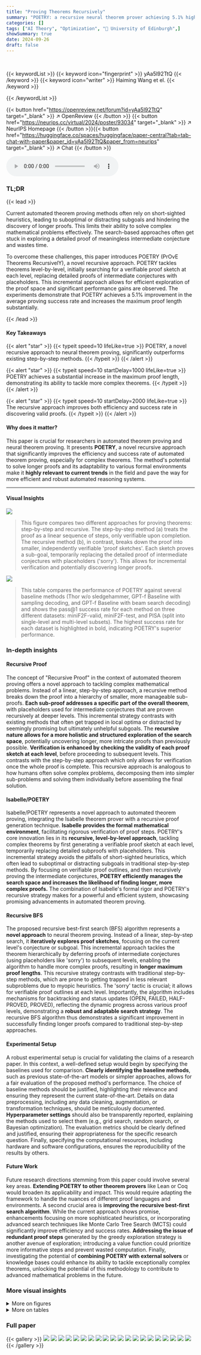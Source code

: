 ```yaml
---
title: "Proving Theorems Recursively"
summary: "POETRY: a recursive neural theorem prover achieving 5.1% higher success rate and solving substantially longer proofs."
categories: []
tags: ["AI Theory", "Optimization", "🏢 University of Edinburgh",]
showSummary: true
date: 2024-09-26
draft: false
---
```


<br>

{{< keywordList >}}
{{< keyword icon="fingerprint" >}} yAa5l92TtQ {{< /keyword >}}
{{< keyword icon="writer" >}} Haiming Wang et el. {{< /keyword >}}
 
{{< /keywordList >}}

{{< button href="https://openreview.net/forum?id=yAa5l92TtQ" target="_blank" >}}
↗ OpenReview
{{< /button >}}
{{< button href="https://neurips.cc/virtual/2024/poster/93034" target="_blank" >}}
↗ NeurIPS Homepage
{{< /button >}}{{< button href="https://huggingface.co/spaces/huggingface/paper-central?tab=tab-chat-with-paper&paper_id=yAa5l92TtQ&paper_from=neurips" target="_blank" >}}
↗ Chat
{{< /button >}}



<audio controls>
    <source src="https://ai-paper-reviewer.com/yAa5l92TtQ/podcast.wav" type="audio/wav">
    Your browser does not support the audio element.
</audio>


### TL;DR


{{< lead >}}

Current automated theorem proving methods often rely on short-sighted heuristics, leading to suboptimal or distracting subgoals and hindering the discovery of longer proofs.  This limits their ability to solve complex mathematical problems effectively.  The search-based approaches often get stuck in exploring a detailed proof of meaningless intermediate conjecture and wastes time.

To overcome these challenges, this paper introduces POETRY (PrOvE Theorems RecursivelY), a novel recursive approach.  POETRY tackles theorems level-by-level, initially searching for a verifiable proof sketch at each level, replacing detailed proofs of intermediate conjectures with placeholders.  This incremental approach allows for efficient exploration of the proof space and significant performance gains are observed. The experiments demonstrate that POETRY achieves a 5.1% improvement in the average proving success rate and increases the maximum proof length substantially.

{{< /lead >}}


#### Key Takeaways

{{< alert "star" >}}
{{< typeit speed=10 lifeLike=true >}} POETRY, a novel recursive approach to neural theorem proving, significantly outperforms existing step-by-step methods. {{< /typeit >}}
{{< /alert >}}

{{< alert "star" >}}
{{< typeit speed=10 startDelay=1000 lifeLike=true >}} POETRY achieves a substantial increase in the maximum proof length, demonstrating its ability to tackle more complex theorems. {{< /typeit >}}
{{< /alert >}}

{{< alert "star" >}}
{{< typeit speed=10 startDelay=2000 lifeLike=true >}} The recursive approach improves both efficiency and success rate in discovering valid proofs. {{< /typeit >}}
{{< /alert >}}

#### Why does it matter?
This paper is crucial for researchers in automated theorem proving and neural theorem proving.  It presents **POETRY**, a novel recursive approach that significantly improves the efficiency and success rate of automated theorem proving, especially for complex theorems. The method's potential to solve longer proofs and its adaptability to various formal environments make it **highly relevant to current trends** in the field and pave the way for more efficient and robust automated reasoning systems.

------
#### Visual Insights



![](https://ai-paper-reviewer.com/yAa5l92TtQ/figures_1_1.jpg)

> This figure compares two different approaches for proving theorems: step-by-step and recursive.  The step-by-step method (a) treats the proof as a linear sequence of steps, only verifiable upon completion. The recursive method (b), in contrast, breaks down the proof into smaller, independently verifiable 'proof sketches'. Each sketch proves a sub-goal, temporarily replacing the detailed proof of intermediate conjectures with placeholders ('sorry'). This allows for incremental verification and potentially discovering longer proofs.





![](https://ai-paper-reviewer.com/yAa5l92TtQ/tables_3_1.jpg)

> This table compares the performance of POETRY against several baseline methods (Thor w/o sledgehammer, GPT-f Baseline with sampling decoding, and GPT-f Baseline with beam search decoding) and shows the pass@1 success rate for each method on three different datasets: miniF2F-valid, miniF2F-test, and PISA (split into single-level and multi-level subsets).  The highest success rate for each dataset is highlighted in bold, indicating POETRY's superior performance.





### In-depth insights


#### Recursive Proof
The concept of "Recursive Proof" in the context of automated theorem proving offers a novel approach to tackling complex mathematical problems.  Instead of a linear, step-by-step approach, a recursive method breaks down the proof into a hierarchy of smaller, more manageable sub-proofs.  **Each sub-proof addresses a specific part of the overall theorem**, with placeholders used for intermediate conjectures that are proven recursively at deeper levels. This incremental strategy contrasts with existing methods that often get trapped in local optima or distracted by seemingly promising but ultimately unhelpful subgoals.  The **recursive nature allows for a more holistic and structured exploration of the search space**, potentially uncovering longer, more intricate proofs than previously possible.  **Verification is enhanced by checking the validity of each proof sketch at each level**, before proceeding to subsequent levels.  This contrasts with the step-by-step approach which only allows for verification once the whole proof is complete.  This recursive approach is analogous to how humans often solve complex problems, decomposing them into simpler sub-problems and solving them individually before assembling the final solution.

#### Isabelle/POETRY
Isabelle/POETRY represents a novel approach to automated theorem proving, integrating the Isabelle theorem prover with a recursive proof generation technique.  **Isabelle provides the formal mathematical environment**, facilitating rigorous verification of proof steps. POETRY's core innovation lies in its **recursive, level-by-level approach**, tackling complex theorems by first generating a verifiable proof sketch at each level, temporarily replacing detailed subproofs with placeholders.  This incremental strategy avoids the pitfalls of short-sighted heuristics, which often lead to suboptimal or distracting subgoals in traditional step-by-step methods.  By focusing on verifiable proof outlines, and then recursively proving the intermediate conjectures, **POETRY efficiently manages the search space and increases the likelihood of finding longer, more complex proofs.** The combination of Isabelle's formal rigor and POETRY's recursive strategy makes for a powerful and efficient system, showcasing promising advancements in automated theorem proving.

#### Recursive BFS
The proposed recursive best-first search (BFS) algorithm represents a **novel approach** to neural theorem proving.  Instead of a linear, step-by-step search, it **iteratively explores proof sketches**, focusing on the current level's conjecture or subgoal.  This incremental approach tackles the theorem hierarchically by deferring proofs of intermediate conjectures (using placeholders like 'sorry') to subsequent levels, enabling the algorithm to handle more complex proofs, resulting in **longer maximum proof lengths**.  This recursive strategy contrasts with traditional step-by-step methods, which are prone to getting trapped in less relevant subproblems due to myopic heuristics.  The 'sorry' tactic is crucial; it allows for verifiable proof outlines at each level. Importantly, the algorithm includes mechanisms for backtracking and status updates (OPEN, FAILED, HALF-PROVED, PROVED), reflecting the dynamic progress across various proof levels, demonstrating a **robust and adaptable search strategy**. The recursive BFS algorithm thus demonstrates a significant improvement in successfully finding longer proofs compared to traditional step-by-step approaches.

#### Experimental Setup
A robust experimental setup is crucial for validating the claims of a research paper.  In this context, a well-defined setup would begin by specifying the baselines used for comparison. **Clearly identifying the baseline methods**, such as previous state-of-the-art models or simpler approaches, allows for a fair evaluation of the proposed method's performance. The choice of baseline methods should be justified, highlighting their relevance and ensuring they represent the current state-of-the-art.  Details on data preprocessing, including any data cleaning, augmentation, or transformation techniques, should be meticulously documented.  **Hyperparameter settings** should also be transparently reported, explaining the methods used to select them (e.g., grid search, random search, or Bayesian optimization). The evaluation metrics should be clearly defined and justified, ensuring their appropriateness for the specific research question.  Finally, specifying the computational resources, including hardware and software configurations, ensures the reproducibility of the results by others.

#### Future Work
Future research directions stemming from this paper could involve several key areas.  **Extending POETRY to other theorem provers** like Lean or Coq would broaden its applicability and impact.  This would require adapting the framework to handle the nuances of different proof languages and environments.  A second crucial area is **improving the recursive best-first search algorithm**. While the current approach shows promise, enhancements focusing on more sophisticated heuristics, or incorporating advanced search techniques like Monte Carlo Tree Search (MCTS) could significantly improve efficiency and success rates.  **Addressing the issue of redundant proof steps** generated by the greedy exploration strategy is another avenue of exploration; introducing a value function could prioritize more informative steps and prevent wasted computation.  Finally, investigating the potential of **combining POETRY with external solvers** or knowledge bases could enhance its ability to tackle exceptionally complex theorems, unlocking the potential of this methodology to contribute to advanced mathematical problems in the future.


### More visual insights

<details>
<summary>More on figures
</summary>


![](https://ai-paper-reviewer.com/yAa5l92TtQ/figures_4_1.jpg)

> This figure illustrates the recursive best-first search (BFS) algorithm used in POETRY. It walks through a complete walkthrough example, showing how the algorithm searches for proof sketches at each level, handles failures, backpropagates information, and ultimately completes the proof by recursively solving intermediate conjectures.


![](https://ai-paper-reviewer.com/yAa5l92TtQ/figures_7_1.jpg)

> This figure compares the proof lengths found by POETRY and GPT-f Baseline on miniF2F and PISA datasets.  It shows that POETRY finds significantly longer proofs than GPT-f Baseline, especially for more complex problems (multi-level subset of PISA). The y-axis uses a logarithmic scale to better visualize the distribution of proof lengths. Histograms illustrate the number of problems solved by each method for different ground truth proof lengths, highlighting POETRY's superior performance on longer, more challenging proofs.


![](https://ai-paper-reviewer.com/yAa5l92TtQ/figures_8_1.jpg)

> This figure compares the performance of POETRY and GPT-f Baseline on a specific theorem. POETRY successfully finds a recursive proof within 71.2 seconds, demonstrating its ability to decompose complex proofs into manageable subproblems. In contrast, GPT-f Baseline fails to find a proof within 600 seconds, highlighting the limitations of its step-by-step approach.  The figure showcases two different failure paths taken by GPT-f Baseline, illustrating how it gets stuck exploring unproductive paths. This comparison emphasizes POETRY's efficiency and capability to handle challenging theorems that are difficult for traditional methods.


![](https://ai-paper-reviewer.com/yAa5l92TtQ/figures_15_1.jpg)

> This figure compares the proof lengths found by POETRY and GPT-f Baseline on miniF2F and PISA datasets.  The histograms show that POETRY finds significantly more proofs with longer lengths, especially in the PISA dataset's multi-level subset (more complex problems).  The additional plots show the number of problems solved successfully, categorized by the ground truth proof lengths, highlighting POETRY's ability to solve problems with longer ground truth proofs.


![](https://ai-paper-reviewer.com/yAa5l92TtQ/figures_16_1.jpg)

> This figure illustrates the recursive best-first search (BFS) algorithm used in POETRY. It shows how the algorithm searches for proof sketches level by level, pausing when a sketch is found and recursively proving the skipped conjectures or subgoals at the next level.  The figure uses different node states (OPEN, FAILED, PROVED, HALF-PROVED) and edge types (normal, sorry) to visually represent the search process and its progression.


![](https://ai-paper-reviewer.com/yAa5l92TtQ/figures_17_1.jpg)

> This figure compares two approaches to theorem proving: step-by-step and recursive.  The step-by-step approach (a) treats a proof as a linear sequence, only verifiable upon completion.  The recursive approach (b) breaks the proof into verifiable sketches at each level, temporarily replacing sub-proofs with placeholders ('sorry') until later levels. This allows for incremental verification and potentially longer proofs.


![](https://ai-paper-reviewer.com/yAa5l92TtQ/figures_18_1.jpg)

> This figure compares two approaches to proving theorems: step-by-step and recursive.  The step-by-step method (a) linearly constructs a proof, only verifying its validity once complete.  This can lead to exploring unproductive subgoals. The recursive method (b) incrementally builds a proof, creating verifiable 'sketches' at each level.  Intermediate steps are temporarily marked as 'solved' (using a placeholder), deferring their proof to a later level. This allows for a more focused search at each level and can ultimately lead to longer, more complex proofs.


![](https://ai-paper-reviewer.com/yAa5l92TtQ/figures_18_2.jpg)

> This figure compares step-by-step and recursive proof approaches.  The step-by-step method (a) treats proof generation as a linear sequence of steps, only verifiable upon completion.  The recursive method (b), in contrast, breaks the proof into verifiable sketches at different levels. Each level focuses on proving the current theorem or conjecture, temporarily deferring the proofs of intermediate steps (using placeholders like 'sorry') to subsequent levels. This incremental approach allows for more manageable proof construction and potential for finding longer, more complex proofs.


![](https://ai-paper-reviewer.com/yAa5l92TtQ/figures_19_1.jpg)

> This figure compares step-by-step and recursive proof approaches.  The step-by-step method treats a proof as a linear sequence of steps, only verifiable upon completion.  In contrast, the recursive method breaks the proof into verifiable sketches at each level. Each level focuses on proving the current theorem or conjecture, temporarily replacing detailed proofs of intermediate conjectures with placeholders ('sorry').  This incremental approach allows for tackling complex theorems by deferring sub-proofs to deeper levels, enhancing verifiability and potentially efficiency.


![](https://ai-paper-reviewer.com/yAa5l92TtQ/figures_19_2.jpg)

> This figure compares two approaches for proving theorems: step-by-step and recursive.  The step-by-step approach (a) treats the proof as a linear sequence, only verifiable at the end.  The recursive approach (b) breaks the proof down into verifiable levels, with intermediate steps ('sorry' tactics) deferred to later levels.  This incremental approach allows for tackling complex proofs more efficiently.


![](https://ai-paper-reviewer.com/yAa5l92TtQ/figures_20_1.jpg)

> This figure compares two approaches to theorem proving: step-by-step and recursive. The step-by-step approach (a) treats the proof as a linear sequence of steps, delaying verification until completion.  The recursive approach (b) breaks the proof down into verifiable sub-proofs (levels), each focusing on the current level's theorem or conjecture, with more complex proofs deferred to subsequent levels, improving verifiability and potentially efficiency.  This is done by using placeholder tactic 'sorry' for intermediate conjectures. 


![](https://ai-paper-reviewer.com/yAa5l92TtQ/figures_20_2.jpg)

> This figure compares step-by-step and recursive proof approaches for theorem proving. The step-by-step method treats the proof as a linear sequence, making verification impossible until completion. In contrast, the recursive method breaks the proof into verifiable sketches at each level, deferring subproofs to subsequent levels, thus enabling incremental progress and verification.


![](https://ai-paper-reviewer.com/yAa5l92TtQ/figures_21_1.jpg)

> This figure illustrates the recursive best-first search algorithm used in POETRY. It shows how the algorithm searches for proof sketches level by level, pausing when a sketch is found and recursively searching for proofs of intermediate conjectures.  The figure uses a tree structure to visualize the search process, with nodes representing proof states and edges representing proof steps. Different node colors represent the status of each node (OPEN, FAILED, PROVED, HALF-PROVED), and a 'sorry' edge indicates that a conjecture has been deferred to a lower level.


</details>




<details>
<summary>More on tables
</summary>


![](https://ai-paper-reviewer.com/yAa5l92TtQ/tables_6_1.jpg)
> This table compares the performance of POETRY against several baseline methods on three datasets: miniF2F-valid, miniF2F-test, and PISA.  For the PISA dataset, results are further broken down into single-level and multi-level subsets based on proof complexity.  The table shows the pass@1 success rate (percentage of problems solved in one attempt) for each method on each dataset/subset.  The highest success rates for each dataset/subset are highlighted in bold. The baselines include Thor without sledgehammer and two versions of a GPT-f baseline (one with and one without sampling decoding).

![](https://ai-paper-reviewer.com/yAa5l92TtQ/tables_6_2.jpg)
> This table compares the performance of POETRY against other state-of-the-art search-based neural theorem proving methods on the miniF2F dataset.  It shows the pass@1 success rate (percentage of theorems correctly proven in a single attempt) for each method, broken down by the miniF2F-valid and miniF2F-test sets.  The table highlights POETRY's superior performance compared to existing methods across both datasets.

![](https://ai-paper-reviewer.com/yAa5l92TtQ/tables_14_1.jpg)
> This table presents a statistical overview of the newly curated PISA dataset, which is based on Isabelle 2022. It provides the number of theorems, proof steps, average and maximum proof lengths, average and maximum proof levels for the training, validation, and test sets. Additionally, it breaks down these statistics for single-level and multi-level problems within the test set.

![](https://ai-paper-reviewer.com/yAa5l92TtQ/tables_15_1.jpg)
> This table compares the performance of POETRY against other state-of-the-art search-based neural theorem provers on the miniF2F dataset.  It shows the pass@1 success rate (the percentage of problems solved in a single attempt) for each method. The methods are categorized by the formal environment they use (Lean or Isabelle) and the results highlight POETRY's superior performance.

![](https://ai-paper-reviewer.com/yAa5l92TtQ/tables_16_1.jpg)
> This table compares the performance of POETRY against several baseline methods on three datasets: miniF2F (valid and test sets) and PISA (single-level and multi-level sets).  The pass@1 metric represents the success rate of proving a theorem in a single attempt.  The table highlights POETRY's superior performance, particularly on the miniF2F datasets, showing a significant improvement over the baseline methods. The results also indicate that POETRY performs better with more complex, multi-level proofs within the PISA dataset.

</details>




### Full paper

{{< gallery >}}
<img src="https://ai-paper-reviewer.com/yAa5l92TtQ/1.png" class="grid-w50 md:grid-w33 xl:grid-w25" />
<img src="https://ai-paper-reviewer.com/yAa5l92TtQ/2.png" class="grid-w50 md:grid-w33 xl:grid-w25" />
<img src="https://ai-paper-reviewer.com/yAa5l92TtQ/3.png" class="grid-w50 md:grid-w33 xl:grid-w25" />
<img src="https://ai-paper-reviewer.com/yAa5l92TtQ/4.png" class="grid-w50 md:grid-w33 xl:grid-w25" />
<img src="https://ai-paper-reviewer.com/yAa5l92TtQ/5.png" class="grid-w50 md:grid-w33 xl:grid-w25" />
<img src="https://ai-paper-reviewer.com/yAa5l92TtQ/6.png" class="grid-w50 md:grid-w33 xl:grid-w25" />
<img src="https://ai-paper-reviewer.com/yAa5l92TtQ/7.png" class="grid-w50 md:grid-w33 xl:grid-w25" />
<img src="https://ai-paper-reviewer.com/yAa5l92TtQ/8.png" class="grid-w50 md:grid-w33 xl:grid-w25" />
<img src="https://ai-paper-reviewer.com/yAa5l92TtQ/9.png" class="grid-w50 md:grid-w33 xl:grid-w25" />
<img src="https://ai-paper-reviewer.com/yAa5l92TtQ/10.png" class="grid-w50 md:grid-w33 xl:grid-w25" />
<img src="https://ai-paper-reviewer.com/yAa5l92TtQ/11.png" class="grid-w50 md:grid-w33 xl:grid-w25" />
<img src="https://ai-paper-reviewer.com/yAa5l92TtQ/12.png" class="grid-w50 md:grid-w33 xl:grid-w25" />
<img src="https://ai-paper-reviewer.com/yAa5l92TtQ/13.png" class="grid-w50 md:grid-w33 xl:grid-w25" />
<img src="https://ai-paper-reviewer.com/yAa5l92TtQ/14.png" class="grid-w50 md:grid-w33 xl:grid-w25" />
<img src="https://ai-paper-reviewer.com/yAa5l92TtQ/15.png" class="grid-w50 md:grid-w33 xl:grid-w25" />
<img src="https://ai-paper-reviewer.com/yAa5l92TtQ/16.png" class="grid-w50 md:grid-w33 xl:grid-w25" />
<img src="https://ai-paper-reviewer.com/yAa5l92TtQ/17.png" class="grid-w50 md:grid-w33 xl:grid-w25" />
<img src="https://ai-paper-reviewer.com/yAa5l92TtQ/18.png" class="grid-w50 md:grid-w33 xl:grid-w25" />
<img src="https://ai-paper-reviewer.com/yAa5l92TtQ/19.png" class="grid-w50 md:grid-w33 xl:grid-w25" />
<img src="https://ai-paper-reviewer.com/yAa5l92TtQ/20.png" class="grid-w50 md:grid-w33 xl:grid-w25" />
{{< /gallery >}}